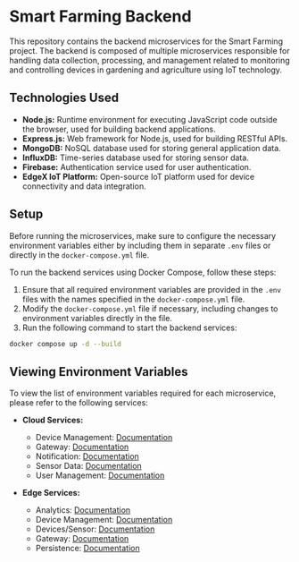 # Smart Farming Backend

This repository contains the backend microservices for the Smart Farming project. The backend is composed of multiple microservices responsible for handling data collection, processing, and management related to monitoring and controlling devices in gardening and agriculture using IoT technology.

## Technologies Used

- **Node.js:** Runtime environment for executing JavaScript code outside the browser, used for building backend applications.
- **Express.js:** Web framework for Node.js, used for building RESTful APIs.
- **MongoDB:** NoSQL database used for storing general application data.
- **InfluxDB:** Time-series database used for storing sensor data.
- **Firebase:** Authentication service used for user authentication.
- **EdgeX IoT Platform:** Open-source IoT platform used for device connectivity and data integration.

## Setup

Before running the microservices, make sure to configure the necessary environment variables either by including them in separate `.env` files or directly in the `docker-compose.yml` file.

To run the backend services using Docker Compose, follow these steps:

1. Ensure that all required environment variables are provided in the `.env` files with the names specified in the `docker-compose.yml` file.
2. Modify the `docker-compose.yml` file if necessary, including changes to environment variables directly in the file.
3. Run the following command to start the backend services:

```bash
docker compose up -d --build
```
## Viewing Environment Variables

To view the list of environment variables required for each microservice, please refer to the following services:

- **Cloud Services:**
  - Device Management: [Documentation](device_management_cloud_env_variables.md)
  - Gateway: [Documentation](gateway_cloud_env_variables.md)
  - Notification: [Documentation](notification_cloud_env_variables.md)
  - Sensor Data: [Documentation](sensor_data_cloud_env_variables.md)
  - User Management: [Documentation](user_management_cloud_env_variables.md)

- **Edge Services:**
  - Analytics: [Documentation](analytics_edge_env_variables.md)
  - Device Management: [Documentation](device_management_edge_env_variables.md)
  - Devices/Sensor: [Documentation](devices_sensor_edge_env_variables.md)
  - Gateway: [Documentation](gateway_edge_env_variables.md)
  - Persistence: [Documentation](persistence_edge_env_variables.md)

